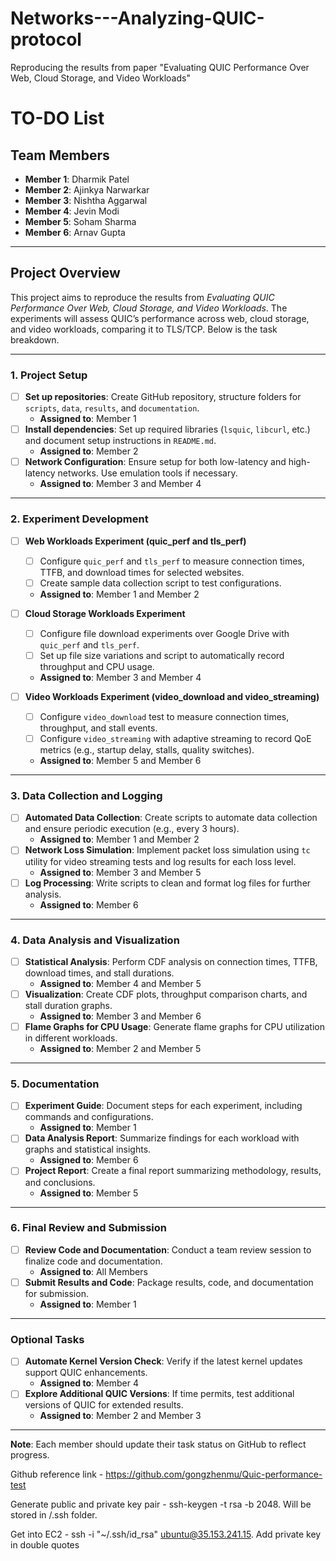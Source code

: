 # Networks---Analyzing-QUIC-protocol
Reproducing the results from paper "Evaluating QUIC Performance Over Web, Cloud Storage, and Video Workloads"


# TO-DO List

## Team Members
- **Member 1**: Dharmik Patel
- **Member 2**: Ajinkya Narwarkar
- **Member 3**: Nishtha Aggarwal
- **Member 4**: Jevin Modi
- **Member 5**: Soham Sharma
- **Member 6**: Arnav Gupta

---

## Project Overview
This project aims to reproduce the results from *Evaluating QUIC Performance Over Web, Cloud Storage, and Video Workloads*. The experiments will assess QUIC’s performance across web, cloud storage, and video workloads, comparing it to TLS/TCP. Below is the task breakdown.

---

### 1. **Project Setup**
- [ ] **Set up repositories**: Create GitHub repository, structure folders for `scripts`, `data`, `results`, and `documentation`.
  - **Assigned to**: Member 1
- [ ] **Install dependencies**: Set up required libraries (`lsquic`, `libcurl`, etc.) and document setup instructions in `README.md`.
  - **Assigned to**: Member 2
- [ ] **Network Configuration**: Ensure setup for both low-latency and high-latency networks. Use emulation tools if necessary.
  - **Assigned to**: Member 3 and Member 4

---

### 2. **Experiment Development**
- [ ] **Web Workloads Experiment (quic_perf and tls_perf)**
  - [ ] Configure `quic_perf` and `tls_perf` to measure connection times, TTFB, and download times for selected websites.
  - [ ] Create sample data collection script to test configurations.
  - **Assigned to**: Member 1 and Member 2

- [ ] **Cloud Storage Workloads Experiment**
  - [ ] Configure file download experiments over Google Drive with `quic_perf` and `tls_perf`.
  - [ ] Set up file size variations and script to automatically record throughput and CPU usage.
  - **Assigned to**: Member 3 and Member 4

- [ ] **Video Workloads Experiment (video_download and video_streaming)**
  - [ ] Configure `video_download` test to measure connection times, throughput, and stall events.
  - [ ] Configure `video_streaming` with adaptive streaming to record QoE metrics (e.g., startup delay, stalls, quality switches).
  - **Assigned to**: Member 5 and Member 6

---

### 3. **Data Collection and Logging**
- [ ] **Automated Data Collection**: Create scripts to automate data collection and ensure periodic execution (e.g., every 3 hours).
  - **Assigned to**: Member 1 and Member 2
- [ ] **Network Loss Simulation**: Implement packet loss simulation using `tc` utility for video streaming tests and log results for each loss level.
  - **Assigned to**: Member 3 and Member 5
- [ ] **Log Processing**: Write scripts to clean and format log files for further analysis.
  - **Assigned to**: Member 6

---

### 4. **Data Analysis and Visualization**
- [ ] **Statistical Analysis**: Perform CDF analysis on connection times, TTFB, download times, and stall durations.
  - **Assigned to**: Member 4 and Member 5
- [ ] **Visualization**: Create CDF plots, throughput comparison charts, and stall duration graphs.
  - **Assigned to**: Member 3 and Member 6
- [ ] **Flame Graphs for CPU Usage**: Generate flame graphs for CPU utilization in different workloads.
  - **Assigned to**: Member 2 and Member 5

---

### 5. **Documentation**
- [ ] **Experiment Guide**: Document steps for each experiment, including commands and configurations.
  - **Assigned to**: Member 1
- [ ] **Data Analysis Report**: Summarize findings for each workload with graphs and statistical insights.
  - **Assigned to**: Member 6
- [ ] **Project Report**: Create a final report summarizing methodology, results, and conclusions.
  - **Assigned to**: Member 5

---

### 6. **Final Review and Submission**
- [ ] **Review Code and Documentation**: Conduct a team review session to finalize code and documentation.
  - **Assigned to**: All Members
- [ ] **Submit Results and Code**: Package results, code, and documentation for submission.
  - **Assigned to**: Member 1

---

### Optional Tasks
- [ ] **Automate Kernel Version Check**: Verify if the latest kernel updates support QUIC enhancements.
  - **Assigned to**: Member 4
- [ ] **Explore Additional QUIC Versions**: If time permits, test additional versions of QUIC for extended results.
  - **Assigned to**: Member 2 and Member 3

---

**Note**: Each member should update their task status on GitHub to reflect progress.

Github reference link - https://github.com/gongzhenmu/Quic-performance-test

Generate public and private key pair - ssh-keygen -t rsa -b 2048. Will be stored in /.ssh folder.  

Get into EC2 - ssh -i "~/.ssh/id_rsa" ubuntu@35.153.241.15. Add private key in double quotes


 

